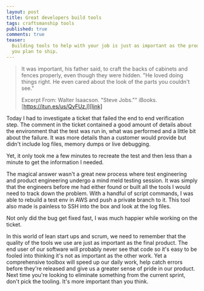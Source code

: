 ```yaml
---
layout: post
title: Great developers build tools
tags: craftsmanship tools
published: true
comments: true
teaser:
  Building tools to help with your job is just as important as the product that
  you plan to ship.
---
```

> It was important, his father said, to craft the backs of cabinets and
> fences properly, even though they were hidden. "He loved doing things right.
> He even cared about the look of the parts you couldn't see."
>
> Excerpt From: Walter Isaacson. "Steve Jobs."" iBooks. [https://itun.es/us/QyFUz.l][link]

Today I had to investigate a ticket that failed the end to end verification step.
The comment in the ticket contained a good amount of details about the environment
that the test was run in, what was performed and a little bit about the failure.
It was more details than a customer would provide but didn't include log files,
memory dumps or live debugging.

Yet, it only took me a few minutes to recreate the test and then less than a
minute to get the information I needed.

The magical answer wasn't a great new process where test engineering and product
engineering undergo a mind meld testing session. It was simply that the engineers
before me had either found or built all the tools I would need to track down the
problem. With a handful of script commands, I was able to rebuild a test env in
AWS and push a private branch to it. This tool also made is painless to SSH into
the box and look at the log files.

Not only did the bug get fixed fast, I was much happier while working on the ticket.

In this world of lean start ups and scrum, we need to remember that the quality of
the tools we use are just as important as the final product. The end user of our
software will probably never see that code so it's easy to be fooled into thinking
it's not as important as the other work. Yet a comprehensive toolbox will speed up
our daily work, help catch errors before they're released and give us a greater
sense of pride in our product. Next time you're looking to eliminate something
from the current sprint, don't pick the tooling. It's more important than you
think.

[link]: https://itun.es/us/QyFUz.l
